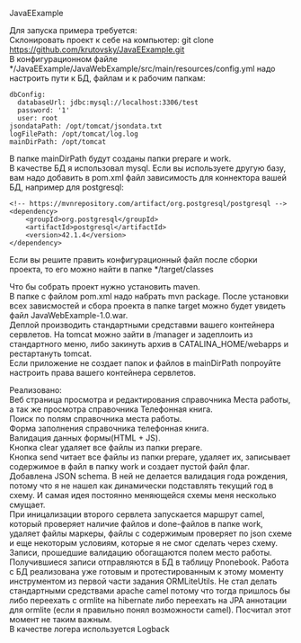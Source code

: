 JavaEExample

Для запуска примера требуется:  
Склонировать проект к себе на компьютер: git clone https://github.com/krutovsky/JavaEExample.git  
В конфигурационном файле */JavaEExample/JavaWebExample/src/main/resources/config.yml надо настроить пути к БД, файлам и к рабочим папкам:
```
dbConfig:
  databaseUrl: jdbc:mysql://localhost:3306/test
  password: '1'
  user: root
jsondataPath: /opt/tomcat/jsondata.txt
logFilePath: /opt/tomcat/log.log
mainDirPath: /opt/tomcat
```
В папке mainDirPath будут созданы папки prepare и work.  
В качестве БД я использовал mysql. Если вы используете другую базу, вам надо добавить в pom.xml файл зависимость для коннектора вашей БД, например для postgresql:  
```
<!-- https://mvnrepository.com/artifact/org.postgresql/postgresql -->
<dependency>
    <groupId>org.postgresql</groupId>
    <artifactId>postgresql</artifactId>
    <version>42.1.4</version>
</dependency>

```
Если вы решите править конфигурационный файл после сборки проекта, то его можно найти в папке */target/classes  

Что бы собрать проект нужно установить maven.  
В папке с файлом pom.xml надо набрать mvn package. После установки всех зависмостей и сбора проекта в папке target можно будет увидеть файл JavaWebExample-1.0.war.   
Деплой производить стандартными средставми вашего контейнера сервлетов. На tomcat можно зайти в /manager и задеплоить из стандартного меню, либо закинуть архив в CATALINA_HOME/webapps и рестартануть tomcat.   
Если приложение не создает папок и файлов в mainDirPath попроуйте настроить права вашего контейнера сервлетов.   

Реализовано:  
Веб страница просмотра и редактирования справочника Места работы, а так же просмотра справочника Телефонная книга.   
Поиск по полям справочника места работы.   
Форма заполнения справочника телефонная книга.   
Валидация данных формы(HTML + JS).  
Кнопка clear удаляет все файлы из папки prepare.   
Кнопка send читает все файлы из папки prepare, удаляет их, записывает содержимое в файл в папку work и создает пустой файл флаг.  
Добавлена JSON schema. В ней не делается валидация года рождения, потому что я не нашел как динамически подставлять текущий год в схему. И самая идея постоянно меняющейся схемы меня несколько смущает.  
При иницализации второго сервлета запускается маршрут camel, который проверяет наличие файлов и done-файлов в папке work, удаляет файлы маркеры, файлы с содержимым проверяет по json схеме и еще некоторым условиям, которые я не смог сделать через схему. Записи, прошедшие валидацию обогащаются полем место работы. Получившиеся записи отправляются в БД в таблицу Pnonebook. Работа с БД реализована уже готовым и протестированным к этому моменту инструментом из первой части задания ORMLiteUtils. Не стал делать стандартными средствами apache camel потому что тогда пришлось бы либо переехать с ormlite на hibernate либо переехать на JPA аннотации для ormlite (если я правильно понял возможности camel). Посчитал этот момент не таким важным.  
В качестве логера используется Logback  
